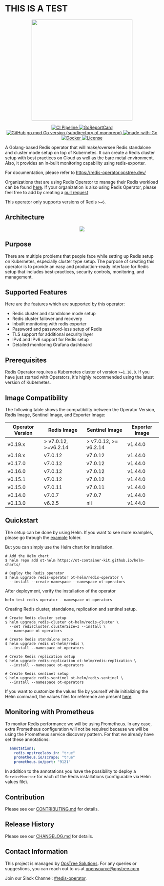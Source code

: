 # THIS IS A TEST

<p align="center">
  <img src="./static/redis-operator-logo.svg" height="330" width="330">
</p>

<p align="center">
  <a href="https://github.com/OT-CONTAINER-KIT/redis-operator/actions/workflows/ci.yaml">
    <img src="https://github.com/OT-CONTAINER-KIT/redis-operator/actions/workflows/ci.yaml/badge.svg" alt="CI Pipeline">
  </a>
  <a href="https://goreportcard.com/report/github.com/OT-CONTAINER-KIT/redis-operator">
    <img src="https://goreportcard.com/badge/github.com/OT-CONTAINER-KIT/redis-operator" alt="GoReportCard">
  </a>
  <a href="http://golang.org">
    <img src="https://img.shields.io/github/go-mod/go-version/OT-CONTAINER-KIT/redis-operator" alt="GitHub go.mod Go version (subdirectory of monorepo)">
  </a>
  <a href="http://golang.org">
    <img src="https://img.shields.io/badge/Made%20with-Go-1f425f.svg" alt="made-with-Go">
  </a>
  <a href="https://quay.io/repository/opstree/redis-operator">
    <img src="https://img.shields.io/badge/container-ready-green" alt="Docker">
  </a>
  <a href="https://github.com/OT-CONTAINER-KIT/redis-operator/main/LICENSE">
    <img src="https://img.shields.io/badge/License-Apache%202.0-blue.svg" alt="License">
  </a>
</p>

A Golang-based Redis operator that will make/oversee Redis standalone and cluster mode setup on top of Kubernetes. It can create a Redis cluster setup with best practices on Cloud as well as the bare metal environment. Also, it provides an in-built monitoring capability using redis-exporter.

For documentation, please refer to <https://redis-operator.opstree.dev/>

Organizations that are using Redis Operator to manage their Redis workload can be found [here](./USED_BY_ORGANIZATIONS.md). If your organization is also using Redis Operator, please feel free to add by creating a [pull request](https://github.com/OT-CONTAINER-KIT/redis-operator/pulls)

This operator only supports versions of Redis `>=6`.

## Architecture

<div align="center">
    <img src="./static/redis-operator-architecture.png">
</div>

## Purpose

There are multiple problems that people face while setting up Redis setup on Kubernetes, especially cluster type setup. The purpose of creating this operator is to provide an easy and production-ready interface for Redis setup that includes best-practices, security controls, monitoring, and management.

## Supported Features

Here are the features which are supported by this operator:

- Redis cluster and standalone mode setup
- Redis cluster failover and recovery
- Inbuilt monitoring with redis exporter
- Password and password-less setup of Redis
- TLS support for additional security layer
- IPv4 and IPv6 support for Redis setup
- Detailed monitoring Grafana dashboard

## Prerequisites

Redis Operator requires a Kubernetes cluster of version `>=1.18.0`. If you have just started with Operators, it's highly recommended using the latest version of Kubernetes.

## Image Compatibility

The following table shows the compatibility between the Operator Version, Redis Image, Sentinel Image, and Exporter Image:

| Operator Version | Redis Image | Sentinel Image | Exporter Image |
| ---------------- | ----------- | -------------- | -------------- |
| v0.19.x          | > v7.0.12, >=v6.2.14     | > v7.0.12, >= v6.2.14        | v1.44.0        |
| v0.18.x          | v7.0.12     | v7.0.12        | v1.44.0        |
| v0.17.0          | v7.0.12     | v7.0.12        | v1.44.0        |
| v0.16.0          | v7.0.12     | v7.0.12        | v1.44.0        |
| v0.15.1          | v7.0.12     | v7.0.12        | v1.44.0        |
| v0.15.0          | v7.0.11     | v7.0.11        | v1.44.0        |
| v0.14.0          | v7.0.7      | v7.0.7         | v1.44.0        |
| v0.13.0          | v6.2.5      | nil            | v1.44.0        |

## Quickstart

The setup can be done by using Helm. If you want to see more examples, please go through the [example](./example) folder.

But you can simply use the Helm chart for installation.

```shell
# Add the Helm chart
$ helm repo add ot-helm https://ot-container-kit.github.io/helm-charts/
```

```shell
# Deploy the Redis operator
$ helm upgrade redis-operator ot-helm/redis-operator \
  --install --create-namespace --namespace ot-operators
```

After deployment, verify the installation of the operator

```shell
helm test redis-operator --namespace ot-operators
```

Creating Redis cluster, standalone, replication and sentinel setup.

```shell
# Create Redis cluster setup
$ helm upgrade redis-cluster ot-helm/redis-cluster \
  --set redisCluster.clusterSize=3 --install \
  --namespace ot-operators
```

```shell
# Create Redis standalone setup
$ helm upgrade redis ot-helm/redis \
  --install --namespace ot-operators
```

```shell
# Create Redis replication setup
$ helm upgrade redis-replication ot-helm/redis-replication \
  --install --namespace ot-operators
```

```shell
# Create Redis sentinel setup
$ helm upgrade redis-sentinel ot-helm/redis-sentinel \
  --install --namespace ot-operators
```

If you want to customize the values file by yourself while initializing the Helm command, the values files for reference are present [here](https://github.com/OT-CONTAINER-KIT/helm-charts/tree/main/charts/redis-setup).

## Monitoring with Prometheus

To monitor Redis performance we will be using Prometheus. In any case, extra Prometheus configuration will not be required because we will be using the Prometheus service discovery pattern. For that we already have set these annotations:

```yaml
  annotations:
    redis.opstreelabs.in: "true"
    prometheus.io/scrape: "true"
    prometheus.io/port: "9121"
```

In addition to the annotations you have the possibility to deploy a `ServiceMonitor` for each of the Redis installations (configurable via Helm values file).

## Contribution

Please see our [CONTRIBUTING.md](./CONTRIBUTING.md) for details.

## Release History

Please see our [CHANGELOG.md](./CHANGELOG.md) for details.

## Contact Information

This project is managed by [OpsTree Solutions](http://opstree.com). For any queries or suggestions, you can reach out to us at [opensource@opstree.com](mailto:opensource@opstree.com).

Join our Slack Channel: [#redis-operator](https://join.slack.com/t/opstree/shared_invite/zt-3o8jp35x-UGMU2Cy0WSBk3Lbzqa2wVw).
